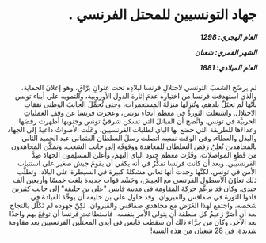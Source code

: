 <h1 dir="rtl">جهاد التونسيين للمحتل الفرنسي  .</h1>

<h5 dir="rtl">العام الهجري:  1298

الشهر القمري: شعبان

العام الميلادي: 1881</h5>

<p dir="rtl">لم يرضَخِ الشعبُ التونسي لاحتلالِ فرنسا لبلادِه تحت عنوانٍ برَّاقٍ، وهو إعلانُ الحماية، والذي استهدفت فرنسا من اختيارِه عدمَ إثارة الدول الأوروبية، والتمويه على أبناء تونس بأنَّها لم تحتَلَّ بلدهم، وتُنزِلها منزلةَ المستعمرات، وحتى تُحمِّلَ الجانبَ الوطني نفقاتِ الاحتلال. واشتعلت الثورةُ في معظم أنحاءِ تونس، وعجزت فرنسا عن وقفِ العملياتِ الحربيَّة في تونس، واتَّضح أن القبائلَ التي تسكن شرقيَّ تونس وجنوبها أظهرت رفضَها وعداءَها للطريقة التي خضع بها الباي لطلبات الفرنسيين، وعَلَت الأصواتُ داعيةً إلى الجهاد والبذل والعطاء، وفي الوقت نفسِه اتصلت رسلُ السلطان العثماني عبد الحميد الثاني بالمجاهِدين تُعلِنُ رَفضَ السلطان للمعاهدة ووقوفَه إلى جانب الشعب، وتمكَّن المجاهدون من قَطعِ المواصلات، وفَرَّت معظم جنود الباي إليهم، وأعلن المسلِمون الجهادَ ضِدَّ الفرنسيين. وبعد أن كانت فرنسا تفكِّرُ في أنه يكفي أن يقومَ جيش صغير على استتباب الأمن في تونس، لكنَّها وجدت أنها تعاني مشكلةً كبيرة في السيطرة على البلاد، وتطلَّب ذلك تعاوُنَ الأسطول الفرنسي مع الجيش، وحَشْد قوات جديدة بلغت خمسًا وأربعين ألف جندي. وكان قد تزعَّم حركةَ المقاومة في مدينة قابس "علي بن خليفة" إلى جانب كثيرين قادوا الثورةَ في صفاقس والقيروان، وقد حاول علي بن خليفة أن يوحِّدَ القيادةَ في شخصه، واجتمع لهذا الغَرَضِ مع مجاهدي صفاقس والقيروان، لكِنَّ جهوده لم تُكَلَّل بالنجاح بعد أن أصَرَّ زعيمُ كل منطقة أن يتولى الأمر بنفسه، فاستطاعت فرنسا أن توقِعَ بهم واحدًا بعد الآخر. وكان من جرَّاء ذلك أن سقطت قابس في أيدي المحتلِّين الفرنسيين بعد مقاومة شديدة، في 28 شعبان من هذه السنة!</p></br>
